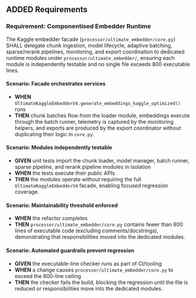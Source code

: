 ## ADDED Requirements
### Requirement: Componentised Embedder Runtime
The Kaggle embedder facade (`processor/ultimate_embedder/core.py`) SHALL delegate chunk ingestion, model lifecycle, adaptive batching, sparse/rerank pipelines, monitoring, and export coordination to dedicated runtime modules under `processor/ultimate_embedder/`, ensuring each module is independently testable and no single file exceeds 800 executable lines.

#### Scenario: Facade orchestrates services
- **WHEN** `UltimateKaggleEmbedderV4.generate_embeddings_kaggle_optimized()` runs
- **THEN** chunk batches flow from the loader module, embeddings execute through the batch runner, telemetry is captured by the monitoring helpers, and exports are produced by the export coordinator without duplicating their logic in `core.py`.

#### Scenario: Modules independently testable
- **GIVEN** unit tests import the chunk loader, model manager, batch runner, sparse pipeline, and rerank pipeline modules in isolation
- **WHEN** the tests execute their public APIs
- **THEN** the modules operate without requiring the full `UltimateKaggleEmbedderV4` facade, enabling focused regression coverage.

#### Scenario: Maintainability threshold enforced
- **WHEN** the refactor completes
- **THEN** `processor/ultimate_embedder/core.py` contains fewer than 800 lines of executable code (excluding comments/docstrings), demonstrating that responsibilities moved into the dedicated modules.

#### Scenario: Automated guardrails prevent regression
- **GIVEN** the executable-line checker runs as part of CI/tooling
- **WHEN** a change causes `processor/ultimate_embedder/core.py` to exceed the 800-line ceiling
- **THEN** the checker fails the build, blocking the regression until the file is reduced or responsibilities move into the dedicated modules.
